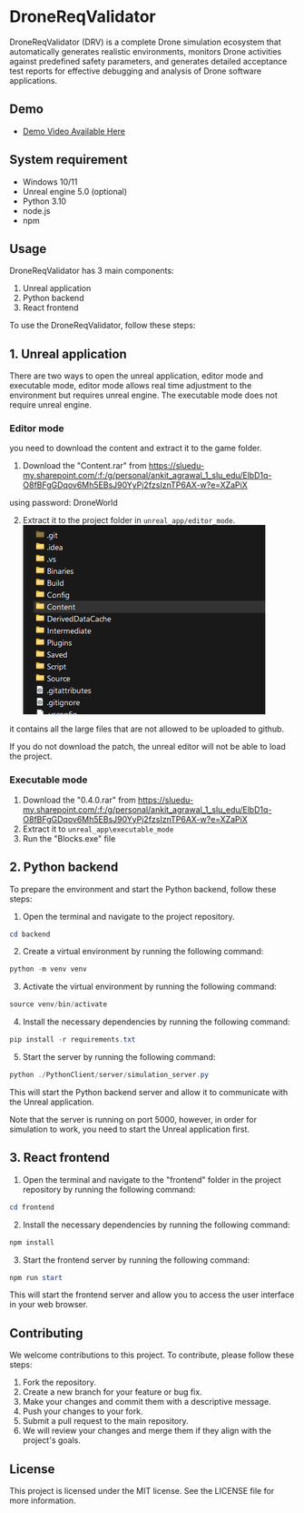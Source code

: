 # DroneReqValidator

DroneReqValidator (DRV) is a complete Drone simulation ecosystem that automatically generates realistic environments, monitors Drone activities against predefined safety parameters, and generates detailed acceptance test reports for effective debugging and analysis of Drone software applications. 

## Demo

- [Demo Video Available Here](https://www.youtube.com/watch?v=Fd9ft55gbO8)


## System requirement
- Windows 10/11
- Unreal engine 5.0 (optional)
- Python 3.10
- node.js
- npm


## Usage

DroneReqValidator has 3 main components:
1. Unreal application
2. Python backend
3. React frontend

To use the DroneReqValidator, follow these steps:


## 1. Unreal application
There are two ways to open the unreal application, editor mode and executable mode,
editor mode allows real time adjustment to the environment but requires unreal engine.
The executable mode does not require unreal engine. 
### Editor mode

you need to download the content and extract it to the game folder.

1. Download the "Content.rar" from 
https://sluedu-my.sharepoint.com/:f:/g/personal/ankit_agrawal_1_slu_edu/ElbD1q-O8fBFgGDqov6Mh5EBsJ90YyPj2fzsIznTP6AX-w?e=XZaPiX

using password: DroneWorld

2. Extract it to the project folder in `unreal_app/editor_mode`.
![img.png](img.png)

it contains all the large files that are not allowed to be uploaded to github.

If you do not download the patch, the unreal editor will not be able to load the project.

### Executable mode 
1. Download the "0.4.0.rar" from
https://sluedu-my.sharepoint.com/:f:/g/personal/ankit_agrawal_1_slu_edu/ElbD1q-O8fBFgGDqov6Mh5EBsJ90YyPj2fzsIznTP6AX-w?e=XZaPiX
2. Extract it to `unreal_app\executable_mode`
3. Run the "Blocks.exe" file


## 2. Python backend

To prepare the environment and start the Python backend, follow these steps:

1. Open the terminal and navigate to the project repository.
```powershell
cd backend 
```

2. Create a virtual environment by running the following command:

```powershell
python -m venv venv
```

3. Activate the virtual environment by running the following command:

```powershell
source venv/bin/activate
```

4. Install the necessary dependencies by running the following command:

```powershell
pip install -r requirements.txt
```

5. Start the server by running the following command:

```powershell
python ./PythonClient/server/simulation_server.py
```



This will start the Python backend server and allow it to communicate with the Unreal application.

Note that the server is running on port 5000, however, in order for simulation to work, you need to start the Unreal application first.




## 3. React frontend

1. Open the terminal and navigate to the "frontend" folder in the project repository by running the following command:
``` powershell
cd frontend
```
2. Install the necessary dependencies by running the following command:

``` powershell
npm install
```
3. Start the frontend server by running the following command:

```powershell
npm run start
```
This will start the frontend server and allow you to access the user interface in your web browser.

## Contributing

We welcome contributions to this project. To contribute, please follow these steps:

1. Fork the repository.
2. Create a new branch for your feature or bug fix.
3. Make your changes and commit them with a descriptive message.
4. Push your changes to your fork.
5. Submit a pull request to the main repository.
6. We will review your changes and merge them if they align with the project's goals.


## License
This project is licensed under the MIT  license. See the LICENSE file for more information.
